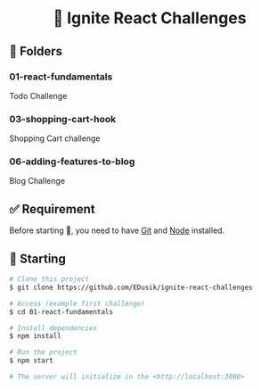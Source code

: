 <h1 align="center">🚀 Ignite React Challenges</h1>

## :file_folder: Folders
### 01-react-fundamentals
Todo Challenge

### 03-shopping-cart-hook
Shopping Cart challenge

### 06-adding-features-to-blog
Blog Challenge


## :white_check_mark: Requirement

Before starting :checkered_flag:, you need to have [Git](https://git-scm.com) and [Node](https://nodejs.org/en/) installed.

## :checkered_flag: Starting ##

```bash
# Clone this project
$ git clone https://github.com/EDusik/ignite-react-challenges

# Access (example first challenge)
$ cd 01-react-fundamentals

# Install dependencies
$ npm install

# Run the project
$ npm start

# The server will initialize in the <http://localhost:3000>
```
